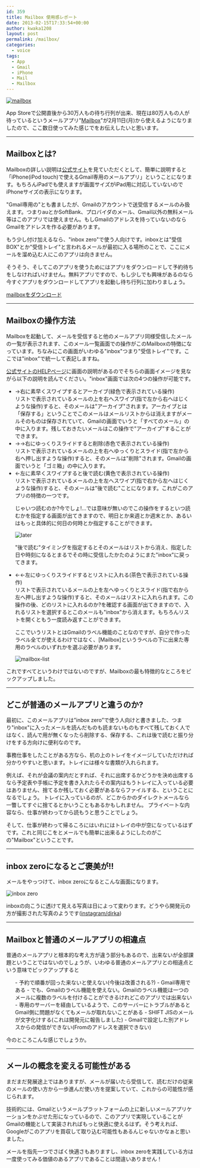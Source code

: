 ```yaml
---
id: 359
title: Mailbox 使用感レポート
date: 2013-02-15T17:33:54+00:00
author: kwaka1208
layout: post
permalink: /mailbox/
categories:
  - voice
tags:
  - App
  - Gmail
  - iPhone
  - Mail
  - Mailbox
---
```

[![mailbox](/assets/images/2013/02/mailbox.png)](http://www.mailboxapp.com)

App Storeで公開直後から30万人もの待ち行列が出来、現在は80万人もの人が待っているというメールアプリ"[Mailbox](https://itunes.apple.com/us/app/mailbox/id576502633?mt=8)"が2月11日(月)から使えるようになりましたので、ここ数日使ってみた感じでをお伝えしたいと思います。

- - -
## Mailboxとは?
Mailboxの詳しい説明は[公式サイト](http://www.mailboxapp.com)を見ていただくとして、簡単に説明すると「iPhone(iPod touch)で使えるGmail専用のメールアプリ」ということになります。もちろんiPadでも使えますが画面サイズがiPad用に対応していないのでiPhoneサイズの表示になります。

"Gmail専用の"とも書ましたが、Gmailのアカウントで送受信するメールのみ扱えます。つまりauとかSoftBank、プロバイダのメール、Gmail以外の無料メール等はこのアプリでは使えません。もしGmailのアドレスを持っていないのならGmailをアドレスを作る必要があります。

もう少し付け加えるなら、"inbox zero"で使う人向けです。inboxとは"受信BOX"とか"受信トレイ"と言われるメールが最初に入る場所のことで、ここにメールを溜め込む人にこのアプリは向きません。

そうそう、そしてこのアプリを使うためにはアプリをダウンロードして予約待ちをしなければいけません。無料アプリですので、もし少しでも興味があるのなら今すぐアプリをダウンロードしてアプリを起動し待ち行列に加わりましょう。

[mailboxをダウンロード](https://itunes.apple.com/us/app/mailbox/id576502633?mt=8)

- - -
## Mailboxの操作方法
Mailboxを起動して、メールを受信すると他のメールアプリ同様受信したメールの一覧が表示されます、このメール一覧画面での操作がこのMailboxの特徴になっています。ちなみにこの画面がいわゆる"inbox"つまり"受信トレイ"です。ここでは"inbox"で統一して表記しますね。

[公式サイトのHELPページ](http://www.mailboxapp.com/help/)に画面の説明があるのでそちらの画面イメージを見ながら以下の説明を読んでください。"inbox"画面では次の4つの操作が可能です。


<ul>
<li>→右に素早くスワイプするとアーカイブ(緑色で表示されている操作)<br />
リストで表示されているメールの上を右へスワイプ(指で左から右へはじくような操作)すると、そのメールは"アーカイブ"されます。アーカイブとは「保存する」ということでこのメールはメールリストからは消えますがメールそのものは保存されていて、Gmailの画面でいうと「すべてのメール」の中に入ります。残しておきたいメールはこの操作で"アーカイブ"することができます。
</li>
<li>→→右にゆっくりスライドすると削除(赤色で表示されている操作)<br />
リストで表示されているメールの上を右へゆっくりとスライド(指で左から右へ押し出すような操作)すると、そのメールは"削除"されます。Gmailの画面でいうと「ゴミ箱」の中に入ります。
</li>
<li>←左に素早くスワイプすると後で読む(黄色で表示されている操作)<br />
リストで表示されているメールの上を左へスワイプ(指で右から左へはじくような操作)すると、そのメールは"後で読む"ことになります。これがこのアプリの特徴の一つです。

じゃいつ読むのか?今でしょ!...では意味が無いのでこの操作をするといつ読むかを指定する画面が出てきますので、明日とか来週とか週末とか、あるいはもっと具体的に何日の何時とか指定することができます。

![later](/assets/images/2013/02/later.png)


"後で読む"タイミングを指定するとそのメールはリストから消え、指定した日や時刻になるとまるでその時に受信したかたのようにまた"inbox"に戻ってきます。
</li>
<li>←←左にゆっくりスライドするとリストに入れる(茶色で表示されている操作)<br />
リストで表示されているメールの上を左へゆっくりとスライド(指で右から左へ押し出すような操作)すると、そのメールはリストに入れられます。この操作の後、どのリストに入れるのか?を確認する画面が出てきますので、入れるリストを選択するとこのメールも"inbox"から消えます。もちろんリストを開くともう一度読み返すことができます。

ここでいうリストとはGmailのラベル機能のことなのですが、自分で作ったラベル全てが使えるわけではなく、[Mailbox]というラベルの下に出来た専用のラベルのいずれかを選ぶ必要があります。

![mailbox-list](/assets/images/2013/02/mailbox-list.png)
</li>
</ul>

これですべてというわけではないのですが、Mailboxの最も特徴的なところをピックアップしました。

- - -
## どこが普通のメールアプリと違うのか?
最初に、このメールアプリは”inbox zero”で使う人向けと書きました、つまり"inbox"に入ったメールを読んだものも読まないものもすべて残しておく人ではなく、読んで用が無くなったら削除する、保存する、これは後で読むと振り分けをする方向けに便利なのです。

事務仕事をしたことがある方なら、机の上のトレイをイメージしていただければ分かりやすいと思います。トレイには様々な書類が入れられます。

例えば、それが会議の案内だとすれば、それに出席するかどうかを決め出席するなら予定表や手帳に予定を書き入れたらその案内はもうトレイに入っている必要はありません、捨てるか残しておく必要があるならファイルする、ということになるでしょう。
トレイに入っているのが、どこからかのダイレクトメールなら一瞥してすぐに捨てるとかいうこともあるかもしれません。
プライベートな内容なら、仕事が終わってから読もうと思うことでしょう。

そして、仕事が終わって帰るころにはいれにはトレイの中が空になっているはずです。これと同じこをとメールでも簡単に出来るようにしたのがこの"Mailbox"ということです。

- - -
## inbox zeroになるとご褒美が!!
メールをやっつけて、inbox zeroになるとこんな画面になります。

![inbox zero](/assets/images/2013/02/inboxzero.jpg)

inboxの向こうに透けて見える写真は日によって変わります。どうやら開発元の方が撮影された写真のようです([instagram/dirka](http://instagram.com/dirka))

- - -
## Mailboxと普通のメールアプリの相違点
普通のメールアプリと根本的な考え方が違う部分もあるので、出来ないが全部課題ということではないのでしょうが、いわゆる普通のメールアプリとの相違点という意味でピックアップすると

<ul>
- 予約で順番が回った来ないと使えない(今後は改善される?)
- Gmail専用である
- でも、Gmailのラベル機能を使えない。Gmailのラベル機能は一つのメールに複数のラベルを付けることができるけれどこのアプリでは出来ない
- 専用のサーバーを経由しているようで、このサーバーにトラブルがあるとGmail側に問題がなくてもメールが取れないことがある
- SHIFT JISのメールが文字化けする(これは開発元に報告しました)
- Gmailで設定した別アドレスからの発信ができない(Fromのアドレスを選択できない)
</ul>
今のところこんな感じでしょうか。

- - -
## メールの概念を変える可能性がある
まだまだ発展途上ではありますが、メールが届いたら受信して、読むだけの従来のメールの使い方から一歩進んだ使い方を提案していて、これからの可能性が感じられます。

技術的には、Gmailというメールプラットフォームの上に新しいメールアプリケーションをかぶせた形になっているので、このアプリで実現していることがGmailの機能として実装されればもっと快適に使えるはず。そう考えれば、Googleがこのアプリを買収して取り込む可能性もあるんじゃないかなぁと思いました。

メールを指先一つでさばく快適さもありますし、inbox zeroを実践している方は一度使ってみる価値のあるアプリであることは間違いありません！


